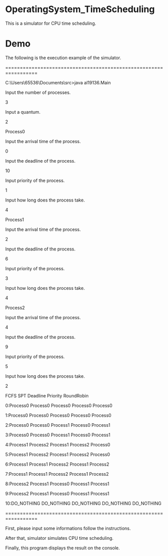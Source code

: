# OperatingSystem_TimeScheduling
This is a simulator for CPU time scheduling.

# Demo
The following is the execution example of the simulator.

=================================================================

C:\Users\65536\Documents\src>java al19136.Main

Input the number of processes.

3

Input a quantum.

2

Process0

Input the arrival time of the process.

0

Input the deadline of the process.

10

Input priority of the process.

1

Input how long does the process take.

4

Process1

Input the arrival time of the process.

2

Input the deadline of the process.

6

Input priority of the process.

3

Input how long does the process take.

4

Process2

Input the arrival time of the process.

4

Input the deadline of the process.

9

Input priority of the process.

5

Input how long does the process take.

2

  FCFS       SPT        Deadline   Priority   RoundRobin
  
0:Process0   Process0   Process0   Process0   Process0

1:Process0   Process0   Process0   Process0   Process0

2:Process0   Process0   Process1   Process0   Process1

3:Process0   Process0   Process1   Process0   Process1

4:Process1   Process2   Process1   Process2   Process0

5:Process1   Process2   Process1   Process2   Process0

6:Process1   Process1   Process2   Process1   Process2

7:Process1   Process1   Process2   Process1   Process2

8:Process2   Process1   Process0   Process1   Process1

9:Process2   Process1   Process0   Process1   Process1

10:DO_NOTHING   DO_NOTHING   DO_NOTHING   DO_NOTHING   DO_NOTHING

=================================================================

First, please input some informations follow the instructions.

After that, simulator simulates CPU time scheduling.

Finally, this program displays the result on the console.
